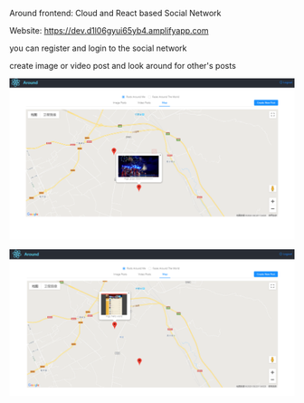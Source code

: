 Around frontend: Cloud and React based Social Network

Website: https://dev.d1l06gyui65yb4.amplifyapp.com

you can register and login to the social network

create image or video post and look around for other's posts

![image](https://github.com/lelecha/around-web/blob/master/around-demo.png)


![image](https://github.com/lelecha/around-web/blob/master/around-demo2.png)

